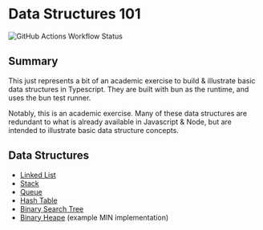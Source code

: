 # Data Structures 101

![GitHub Actions Workflow Status](https://img.shields.io/github/actions/workflow/status/jcarpe/data-structures-101/main.yml)

## Summary

This just represents a bit of an academic exercise to build & illustrate basic data structures in Typescript. They are built with bun as the runtime, and uses the bun test runner.

Notably, this is an academic exercise. Many of these data structures are redundant to what is already available in Javascript & Node, but are intended to illustrate basic data structure concepts.

## Data Structures

- [Linked List](./src/linked-list)
- [Stack](./src/stack)
- [Queue](./src/queue)
- [Hash Table](./src/hash-table)
- [Binary Search Tree](./src/binary-tree)
- [Binary Heape](./src/binary-heap) (example MIN implementation)
